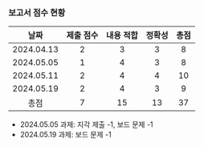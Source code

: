 ### 보고서 점수 현황
|날짜|제출 점수|내용 적합|정확성|총점|
|:----:|:----:|:----:|:----:|:----:|
|2024.04.13|2|3|3|8|
|2024.05.05|1|4|3|8|
|2024.05.11|2|4|4|10|
|2024.05.19|2|4|3|9|
|총점|7|15|13|37|

* 2024.05.05 과제: 지각 제출 -1, 보드 문제 -1
* 2024.05.19 과제: 보드 문제 -1
